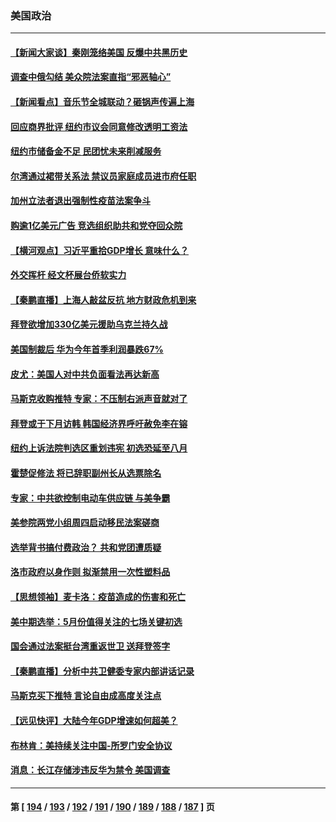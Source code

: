 ### 美国政治
---
#### [【新闻大家谈】秦刚笼络美国 反爆中共黑历史](../../pages/ncid1078159/n13722995.md) 
#### [调查中俄勾结 美众院法案直指“邪恶轴心”](../../pages/ncid1078159/n13723270.md) 
#### [【新闻看点】音乐节全城联动？砸锅声传遍上海](../../pages/ncid1078159/n13722662.md) 
#### [回应商界批评 纽约市议会同意修改透明工资法](../../pages/ncid1078159/n13723060.md) 
#### [纽约市储备金不足 民团忧未来削减服务](../../pages/ncid1078159/n13723062.md) 
#### [尔湾通过裙带关系法 禁议员家庭成员进市府任职](../../pages/ncid1078159/n13722984.md) 
#### [加州立法者退出强制性疫苗法案争斗](../../pages/ncid1078159/n13722954.md) 
#### [购逾1亿美元广告 竞选组织助共和党夺回众院](../../pages/ncid1078159/n13722887.md) 
#### [【横河观点】习近平重拾GDP增长 意味什么？](../../pages/ncid1078159/n13722847.md) 
#### [外交挥杆 经文杯展台侨软实力](../../pages/ncid1078159/n13722898.md) 
#### [【秦鹏直播】上海人敲盆反抗 地方财政危机到来](../../pages/ncid1078159/n13722844.md) 
#### [拜登欲增加330亿美元援助乌克兰持久战](../../pages/ncid1078159/n13722834.md) 
#### [美国制裁后 华为今年首季利润暴跌67%](../../pages/ncid1078159/n13722751.md) 
#### [皮尤：美国人对中共负面看法再达新高](../../pages/ncid1078159/n13722742.md) 
#### [马斯克收购推特 专家：不压制右派声音就对了](../../pages/ncid1078159/n13722695.md) 
#### [拜登或于下月访韩 韩国经济界呼吁赦免李在镕](../../pages/ncid1078159/n13722612.md) 
#### [纽约上诉法院判选区重划违宪 初选恐延至八月](../../pages/ncid1078159/n13722226.md) 
#### [霍楚促修法 将已辞职副州长从选票除名](../../pages/ncid1078159/n13722192.md) 
#### [专家：中共欲控制电动车供应链 与美争霸](../../pages/ncid1078159/n13722161.md) 
#### [美参院两党小组周四启动移民法案磋商](../../pages/ncid1078159/n13722123.md) 
#### [选举背书搞付费政治？ 共和党团遭质疑](../../pages/ncid1078159/n13722119.md) 
#### [洛市政府以身作则 拟渐禁用一次性塑料品](../../pages/ncid1078159/n13722114.md) 
#### [【思想领袖】麦卡洛：疫苗造成的伤害和死亡](../../pages/ncid1078159/n13717071.md) 
#### [美中期选举：5月份值得关注的七场关键初选](../../pages/ncid1078159/n13721879.md) 
#### [国会通过法案挺台湾重返世卫 送拜登签字](../../pages/ncid1078159/n13722043.md) 
#### [【秦鹏直播】分析中共卫健委专家内部讲话记录](../../pages/ncid1078159/n13722036.md) 
#### [马斯克买下推特 言论自由成高度关注点](../../pages/ncid1078159/n13722017.md) 
#### [【远见快评】大陆今年GDP增速如何超美？](../../pages/ncid1078159/n13721895.md) 
#### [布林肯：美持续关注中国-所罗门安全协议](../../pages/ncid1078159/n13721939.md) 
#### [消息：长江存储涉违反华为禁令 美国调查](../../pages/ncid1078159/n13721928.md) 

---
#### 第 [ [194](./194.md) / [193](./193.md) / [192](./192.md) / [191](./191.md) / [190](./190.md) / [189](./189.md) / [188](./188.md) / [187](./187.md) ] 页
